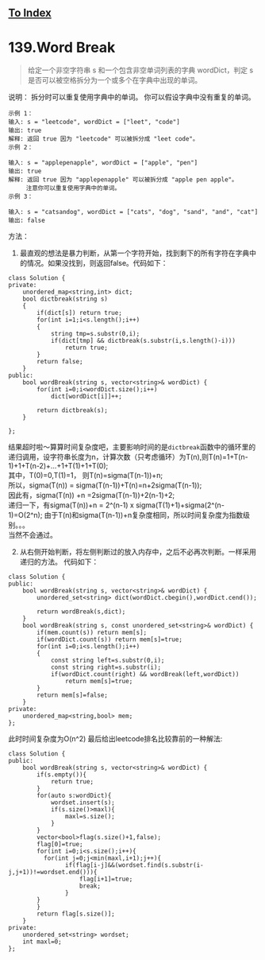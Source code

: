 [To Index](/index.md)
---
# 139.Word Break
>给定一个非空字符串 s 和一个包含非空单词列表的字典 wordDict，判定 s 是否可以被空格拆分为一个或多个在字典中出现的单词。

说明：
拆分时可以重复使用字典中的单词。
你可以假设字典中没有重复的单词。

```
示例 1：
输入: s = "leetcode", wordDict = ["leet", "code"]
输出: true
解释: 返回 true 因为 "leetcode" 可以被拆分成 "leet code"。
示例 2：

输入: s = "applepenapple", wordDict = ["apple", "pen"]
输出: true
解释: 返回 true 因为 "applepenapple" 可以被拆分成 "apple pen apple"。
     注意你可以重复使用字典中的单词。
示例 3：

输入: s = "catsandog", wordDict = ["cats", "dog", "sand", "and", "cat"]
输出: false
```
方法：
1. 最直观的想法是暴力判断，从第一个字符开始，找到剩下的所有字符在字典中的情况。如果没找到，则返回false。代码如下：
```
class Solution {
private:
    unordered_map<string,int> dict;
    bool dictbreak(string s)
    {
        if(dict[s]) return true;
        for(int i=1;i<s.length();i++)
        {
            string tmp=s.substr(0,i);
            if(dict[tmp] && dictbreak(s.substr(i,s.length()-i)))
                return true;
        }
        return false;
    }
public:
    bool wordBreak(string s, vector<string>& wordDict) {
        for(int i=0;i<wordDict.size();i++)
            dict[wordDict[i]]++;
    
        return dictbreak(s);
    }
    
};
```
结果超时啦～算算时间复杂度吧，主要影响时间的是`dictbreak`函数中的循环里的递归调用，设字符串长度为n，计算次数（只考虑循环）为T(n),则T(n)=1+T(n-1)+1+T(n-2)+...+1+T(1)+1+T(0);  
其中，T(0)=0,T(1)=1，
则T(n)=sigma(T(n-1))+n;  
所以，sigma(T(n)) = sigma(T(n-1))+T(n)=n+2sigma(T(n-1));  
因此有，sigma(T(n)) +n =2sigma(T(n-1))+2(n-1)+2;  
递归一下，有sigma(T(n))+n = 2^(n-1) x sigma(T(1)+1)+sigma(2^(n-1)=O(2^n); 
由于T(n)和sigma(T(n-1))+n复杂度相同，所以时间复杂度为指数级别。。。  
当然不会通过。

2. 从右侧开始判断，将左侧判断过的放入内存中，之后不必再次判断。一样采用递归的方法。
代码如下：  
```
class Solution {
public:
    bool wordBreak(string s, vector<string>& wordDict) {
        unordered_set<string> dict(wordDict.cbegin(),wordDict.cend());
        
        return wordBreak(s,dict);
    }
    bool wordBreak(string s, const unordered_set<string>& wordDict) {
        if(mem.count(s)) return mem[s];
        if(wordDict.count(s)) return mem[s]=true;
        for(int i=0;i<s.length();i++)
        {
            const string left=s.substr(0,i);
            const string right=s.substr(i);
            if(wordDict.count(right) && wordBreak(left,wordDict))
                return mem[s]=true;
        }
        return mem[s]=false;
    }
private:
    unordered_map<string,bool> mem;
};
```
此时时间复杂度为O(n^2)
最后给出leetcode排名比较靠前的一种解法:

```
class Solution {
public:
    bool wordBreak(string s, vector<string>& wordDict) {
        if(s.empty()){
            return true;
        }
        for(auto s:wordDict){
            wordset.insert(s);
            if(s.size()>maxl){
                maxl=s.size();
            }
        }
        vector<bool>flag(s.size()+1,false);
        flag[0]=true;
        for(int i=0;i<s.size();i++){
          for(int j=0;j<min(maxl,i+1);j++){
                if(flag[i-j]&&(wordset.find(s.substr(i-j,j+1))!=wordset.end())){
                    flag[i+1]=true;
                    break;
                }
        }
        }
        return flag[s.size()];
    }
private:
    unordered_set<string> wordset;
    int maxl=0;
};
    
```
